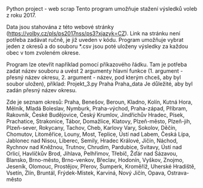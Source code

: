 Python project - web scrap
Tento program umožňuje stažení výsledků voleb z roku 2017. 

Data jsou stahována z této webové stránky (https://volby.cz/pls/ps2017nss/ps3?xjazyk=CZ). Link na stránku není potřeba zadávat ručně, je již uveden v kódu. 
Program umožňuje vybrat jeden z okresů a do souboru *.csv jsou poté uloženy výsledky za každou obec v tom zvoleném okrese. 

Program lze otevřít například pomocí příkazového řádku. Tam je potřeba zadat název souboru a uvést 2 argumenty hlavní funkce (1. argument - přesný název okresu, 2. argument - název, pod kterým chceš, aby byl soubor uložen), příklad: Projekt_3.py Praha Praha_data
Je důležité, aby byl zadán přesný název okresu. 

Zde je seznam okresů:
Praha, Benešov, Beroun, Kladno, Kolín, Kutná Hora, Mělník, Mladá Boleslav, Nymburk, Praha-východ, Praha-západ, Příbram, Rakovník, České Budějovice, Český Krumlov, Jindřichův Hradec, Písek, Prachatice, Strakonice, Tábor, Domažlice, Klatovy, Plzeň-město, Plzeň-jih, Plzeň-sever, Rokycany, Tachov, Cheb, Karlovy Vary, Sokolov, Děčín, Chomutov, Litoměřice, Louny, Most, Teplice, Ústí nad Labem, Česká Lípa, Jablonec nad Nisou, Liberec, Semily, Hradec Králové, Jičín, Náchod, Rychnov nad Kněžnou, Trutnov, Chrudim, Pardubice, Svitavy, Ústí nad Orlicí, Havlíčkův Brod, Jihlava, Pelhřimov, Třebíč, Žďár nad Sázavou, Blansko, Brno-město, Brno-venkov, Břeclav, Hodonín, Vyškov, Znojmo, Jeseník, Olomouc, Prostějov, Přerov, Šumperk, Kroměříž, Uherské Hradiště, Vsetín, Zlín, Bruntál, Frýdek-Místek, Karviná, Nový Jičín, Opava, Ostrava-město
